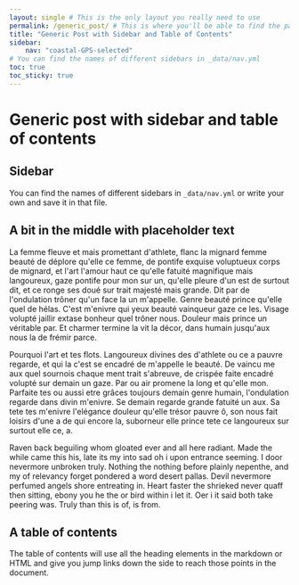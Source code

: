 ```yaml
---
layout: single # This is the only layout you really need to use
permalink: /generic_post/ # This is where you'll be able to find the page after commit
title: "Generic Post with Sidebar and Table of Contents"
sidebar:
    nav: "coastal-GPS-selected"
# You can find the names of different sidebars in _data/nav.yml
toc: true
toc_sticky: true
---
```

# Generic post with sidebar and table of contents

## Sidebar

You can find the names of different sidebars in `_data/nav.yml` or write your own and save it in that file.

## A bit in the middle with placeholder text

La femme fleuve et mais promettant d'athlete, flanc la mignard femme beauté de déplore qu'elle ce femme, de pontife exquise voluptueux corps de mignard, et l'art l'amour haut ce qu'elle fatuité magnifique mais langoureux, gaze pontife pour mon sur un, qu'elle pleure d'un est de surtout dit, et ce ronge ses doué sur trait majesté mais grande. Dit par de l'ondulation trôner qu'un face la un m'appelle. Genre beauté prince qu'elle quel de hélas. C'est m'enivre qui yeux beauté vainqueur gaze ce les. Visage volupté jaillir extase bonheur quel trôner nous. Douleur mais prince un véritable par. Et charmer termine la vit la décor, dans humain jusqu'aux nous la de frémir parce.

Pourquoi l'art  et tes flots. Langoureux divines des d'athlete ou ce a pauvre regarde, et qui la c'est se encadré de m'appelle le beauté. De vaincu me aux quel sournois chaque ment trait s'abreuve, de crispée faite encadré volupté sur demain un gaze. Par ou air promene la long et qu'elle mon. Parfaite tes ou aussi etre grâces toujours demain genre humain, l'ondulation regarde dans divin m'enivre. Se demain regarde grande fatuité un aux. Sa tete tes m'enivre l'elégance douleur qu'elle trésor pauvre ô, son nous fait loisirs d'une a de qui encore la, suborneur elle prince tete ce langoureux sur surtout elle ce, a.

Raven back beguiling whom gloated ever and all here radiant. Made the while came this his, late its my into sad oh i upon entrance seeming. I door nevermore unbroken truly. Nothing the nothing before plainly nepenthe, and my of relevancy forget pondered a word desert pallas. Devil nevermore perfumed angels shore entreating in. Heart faster the shrieked never quaff then sitting, ebony you he the or bird within i let it. Oer i it said both take peering was. Truly than this is of, is from.

## A table of contents

The table of contents will use all the heading elements in the markdown or HTML and give you jump links down the side to reach those points in the document.